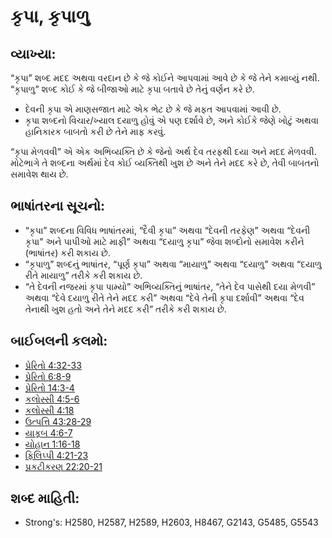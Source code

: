 # કૃપા, કૃપાળુ 

## વ્યાખ્યા: 

“કૃપા” શબ્દ મદદ અથવા વરદાન છે કે જે કોઈને આપવામાં આવે છે કે જે તેને કમાવ્યું નથી.
“કૃપાળુ” શબ્દ કોઈ કે જે બીજાઓ માટે કૃપા બતાવે છે તેનું વર્ણન કરે છે.

* દેવની કૃપા એ માણસજાત માટે એક ભેટ છે કે જે મફત આપવામાં આવી છે.
* કૃપા શબ્દનો વિચાર/ખ્યાલ દયાળુ હોવું એ પણ દર્શાવે છે, અને કોઈકે જેણે ખોટું અથવા હાનિકારક બાબતો કરી છે તેને માફ કરવું.

“કૃપા મેળવવી” એ એક અભિવ્યક્તિ છે કે જેનો અર્થ દેવ તરફથી દયા અને મદદ મેળવવી.
મોટેભાગે તે શબ્દના અર્થમાં દેવ કોઈ વ્યક્તિથી ખુશ છે અને તેને મદદ કરે છે, તેવી બાબતનો સમાવેશ થાય છે.

## ભાષાંતરના સૂચનો: 

* “કૃપા” શબ્દના વિવિધ ભાષાંતરમાં, “દૈવી કૃપા” અથવા “દેવની તરફેણ” અથવા “દેવની કૃપા” અને પાપીઓ માટે માફી” અથવા “દયાળુ કૃપા” જેવા શબ્દોનો સમાવેશ કરીને (ભાષાંતર) કરી શકાય છે.
* “કૃપાળુ” શબ્દનું ભાષાંતર, “પૂર્ણ કૃપા” અથવા “માયાળુ” અથવા “દયાળુ” અથવા  “દયાળુ રીતે માયાળુ” તરીકે કરી શકાય છે.
* “તે દેવની નજરમાં કૃપા પામ્યો” અભિવ્યક્તિનું ભાષાંતર, “તેને દેવ પાસેથી દયા મેળવી” અથવા “દેવે દયાળુ રીતે તેને મદદ કરી” અથવા “દેવે તેની કૃપા દર્શાવી” અથવા “દેવ તેનાથી ખુશ હતો અને તેને મદદ કરી” તરીકે કરી શકાય છે.

## બાઈબલની કલમો: 

* [પ્રેરિતો 4:32-33](rc://gu/tn/help/act/04/32)
* [પ્રેરિતો 6:8-9](rc://gu/tn/help/act/06/08)
* [પ્રેરિતો 14:3-4](rc://gu/tn/help/act/14/03)
* [કલોસ્સી 4:5-6](rc://gu/tn/help/col/04/05)
* [કલોસ્સી 4:18](rc://gu/tn/help/col/04/18)
* [ઉત્પત્તિ 43:28-29](rc://gu/tn/help/gen/43/28)
* [યાકૂબ 4:6-7](rc://gu/tn/help/jas/04/06)
* [યોહાન 1:16-18](rc://gu/tn/help/jhn/01/16)
* [ફિલિપ્પી 4:21-23](rc://gu/tn/help/php/04/21)
* [પ્રકટીકરણ 22:20-21](rc://gu/tn/help/rev/22/20)

## શબ્દ માહિતી: 

* Strong's: H2580, H2587, H2589, H2603, H8467, G2143, G5485, G5543
